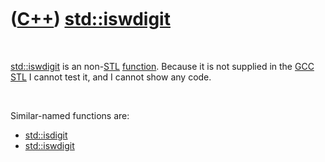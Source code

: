 



 

 

 

 

 

([C++](Cpp.md)) [std::iswdigit](CppIswdigit.md)
=================================================

 

[std::iswdigit](CppIswdigit.md) is an non-[STL](CppStl.md)
[function](CppFunction.md). Because it is not supplied in the
[GCC](CppGcc.md) [STL](CppStl.md) I cannot test it, and I cannot show
any code.

 

Similar-named functions are:

-   [std::isdigit](CppIsdigit.md)
-   [std::iswdigit](CppIswdigit.md)

 

 

 

 

 





 



